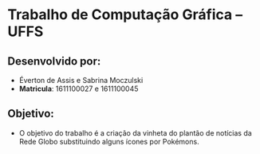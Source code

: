 # Trabalho de Computação Gráfica &ndash; UFFS

## Desenvolvido por:
- Éverton de Assis e Sabrina Moczulski
- **Matricula**: 1611100027 e 1611100045


## Objetivo:
 - O objetivo do trabalho é a criação da vinheta do plantão de notícias da Rede Globo substituindo alguns ícones por Pokémons.
